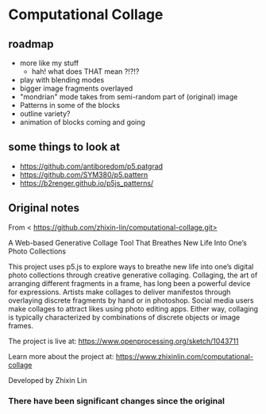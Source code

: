 # Computational Collage


## roadmap

- more like my stuff
  - hah! what does THAT mean ?!?!?
- play with blending modes
- bigger image fragments overlayed
- "mondrian" mode takes from semi-random part of (original) image
- Patterns in some of the blocks
- outline variety?
- animation of blocks coming and going

## some things to look at

- <https://github.com/antiboredom/p5.patgrad>
- <https://github.com/SYM380/p5.pattern>
- <https://b2renger.github.io/p5js_patterns/>

## Original notes 

From < https://github.com/zhixin-lin/computational-collage.git>

A Web-based Generative Collage Tool That Breathes New Life Into One’s Photo Collections


This project uses p5.js to explore ways to breathe new life into one’s digital photo collections through creative generative collaging. Collaging, the art of arranging different fragments in a frame, has long been a powerful device for expressions. Artists make collages to deliver manifestos through overlaying discrete fragments by hand or in photoshop. Social media users make collages to attract likes using photo editing apps. Either way, collaging is typically characterized by combinations of discrete objects or image frames.


The project is live at: https://www.openprocessing.org/sketch/1043711

Learn more about the project at: https://www.zhixinlin.com/computational-collage

Developed by Zhixin Lin

### There have been significant changes since the original
